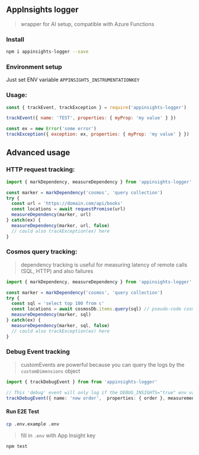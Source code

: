 ## AppInsights logger
> wrapper for AI setup, compatible with Azure Functions

### Install
```sh
npm i appinsights-logger --save
```

### Environment setup
Just set ENV variable `APPINSIGHTS_INSTRUMENTATIONKEY`

### Usage:
```js
const { trackEvent, trackException } = require('appinsights-logger')

trackEvent({ name: 'TEST', properties: { myProp: 'my value' } })

const ex = new Error('some error')
trackException({ exception: ex, properties: { myProp: 'my value' } })
```


## Advanced usage

### HTTP request tracking:

```ts
import { markDependency, measureDependency } from 'appinsights-logger'

const marker = markDependency('cosmos', 'query collection')
try {
  const url = 'https://domain.com/api/books'
  const locations = await requestPromise(url)
  measureDependency(marker, url)
} catch(ex) {
  measureDependency(marker, url, false)
  // could also trackException(ex) here
}
```

### Cosmos query tracking:
> dependency tracking is useful for measuring latency of remote calls (SQL, HTTP) and also failures

```ts
import { markDependency, measureDependency } from 'appinsights-logger'

const marker = markDependency('cosmos', 'query collection')
try {
  const sql = 'select top 100 from c'
  const locations = await cosmosDb.items.query(sql) // pseudo-code cosmos query
  measureDependency(marker, sql)
} catch(ex) {
  measureDependency(marker, sql, false)
  // could also trackException(ex) here
}
```


### Debug Event tracking
> customEvents are powerful because you can query the logs by the `customDimensions` object

```ts
import { trackDebugEvent } from from 'appinsights-logger'

// This 'debug' event will only log if the DEBUG_INSIGHTS="true" env var is set
trackDebugEvent({ name: 'new order',  properties: { order }, measurements: { productCount: order.products.length } }) 
```



#### Run E2E Test

```sh
cp .env.example .env
```
> fill in `.env` with App Insight key

```sh
npm test
```

